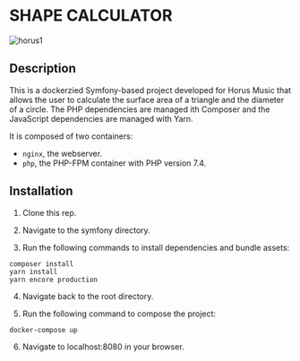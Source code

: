 # SHAPE CALCULATOR

![horus1](https://user-images.githubusercontent.com/54608658/119044918-13f86180-b9bb-11eb-88d1-08f4d83466a0.jpg)

## Description

This is a dockerzied Symfony-based project developed for Horus Music that allows the user to calculate the surface area of a triangle and the diameter of a circle. The PHP dependencies are managed ith Composer and the JavaScript dependencies are managed with Yarn. 

It is composed of two containers:

- `nginx`, the webserver.
- `php`, the PHP-FPM container with PHP version 7.4.

## Installation

1. Clone this rep.

2. Navigate to the symfony directory.

3. Run the following commands to install dependencies and bundle assets:
```
composer install
yarn install
yarn encore production
```
4. Navigate back to the root directory.

6. Run the following command to compose the project:
```
docker-compose up
```

6. Navigate to localhost:8080 in your browser.
